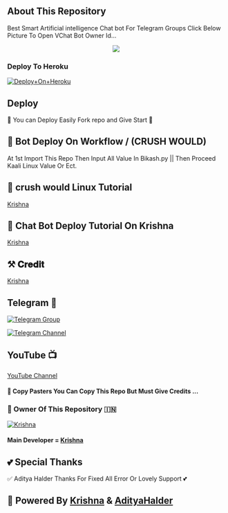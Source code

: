 ## About This Repository 
Best Smart Artificial intelligence Chat bot For Telegram Groups 
Click Below Picture To Open VChat Bot Owner Id...


<p align="center"><a href="https://t.me/krishna_op_143"><img src="https://te.legra.ph/file/7c8d8dbbc71cd6bfd6250.jpg"></a></p>



### Deploy To Heroku

[![Deploy+On+Heroku](https://www.herokucdn.com/deploy/button.svg)](https://heroku.com/deploy?template=https://github.com/sahilsaim1919/BikashChatBot)


## Deploy
🌷 You can Deploy Easily Fork repo and Give Start 🌷

## 🥀 Bot Deploy On Workflow / (CRUSH WOULD)
 At 1st Import This Repo Then Input All Value In Bikash.py || Then Proceed Kaali Linux Value Or Ect.

## 🥀 crush would Linux Tutorial

[Krishna](https://youtu.be/_nZT5lhcL8U)

## 🥀 Chat Bot Deploy Tutorial On Krishna 

[Krishna](https://youtu.be/fFRxAG1mCVU)

## ⚒️ 𝐂𝐫𝐞𝐝𝐢𝐭
[Krishna](https://t.me/krishna_op_143)

## Telegram 🏪

[![Telegram Group](https://img.shields.io/badge/Telegram-Group-brightgreen)](https://t.me/BGT_Chat)

[![Telegram Channel](https://img.shields.io/badge/Telegram-Channel-CRUSH_WORLD_DP_GIF_ZONE)](https://TOXIC_WORLD_2)

## YouTube 📺

[YouTube Channel](https://youtube.com/channel/UCUkj6FFzdsOO5acUXVOEECg)


#### 🥺 Copy Pasters You Can Copy This Repo But Must Give Credits ...

### 🌷 Owner Of This Repository 🇮🇳
[![Krishna](https://te.legra.ph/file/bc528cfec178996ece3c7.jpg)](https://t.me/krishna_op_143)


#### Main Developer = [Krishna](https://t.me/krishna_op_143)

## 💕 Special Thanks

✅ Aditya Halder Thanks For Fixed All Error Or Lovely Support 💕


## 🥀 Powered By [Krishna](https://t.me/krishna_op_143) & [AdityaHalder](https://t.me/krishna_op_143)
